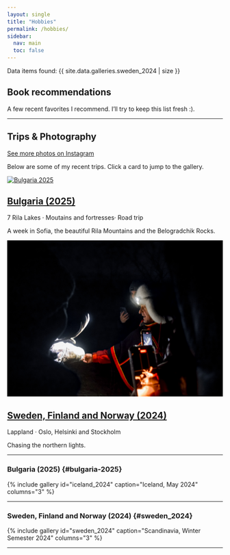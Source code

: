 ```yaml
---
layout: single
title: "Hobbies"
permalink: /hobbies/
sidebar:
  nav: main
  toc: false
---
```


Data items found: {{ site.data.galleries.sweden_2024 | size }}

## Book recommendations

A few recent favorites I recommend. I’ll try to keep this list fresh :).


---

## Trips & Photography

<p>
  <a class="btn btn--inverse" href="https://www.instagram.com/sofiafotossss/"  rel="noopener">See more photos on Instagram</a>
</p>


Below are some of my recent trips. Click a card to jump to the gallery.

<div class="grid__wrapper">
  <article class="archive__item">
    <a href="#bulgaria-2025" class="archive__item-teaser">
      <img src="/assets/images/trips/iceland_2024/thumbs/iceland-thumb.jpg" alt="Bulgaria 2025">
    </a>
    <h2 class="archive__item-title"><a href="#bulgaria-2025">Bulgaria (2025)</a></h2>
    <p class="page__meta">7 Rila Lakes · Moutains and  fortresses· Road trip</p>
    <p>A week in Sofia, the beautiful Rila Mountains and the Belogradchik Rocks.</p>
  </article>

  <article class="archive__item">
    <a href="#sweden-2024" class="archive__item-teaser">
      <img src="/DSC_0561.jpg" alt="Sweden 2024">
    </a>
    <h2 class="archive__item-title"><a href="#sweden-2024">Sweden, Finland and Norway (2024)</a></h2>
    <p class="page__meta">Lappland · Oslo, Helsinki and Stockholm</p>
    <p>Chasing the northern lights.</p>
  </article>

</div>

---

### Bulgaria (2025) {#bulgaria-2025}

{% include gallery id="iceland_2024" caption="Iceland, May 2024" columns="3" %}

---

### Sweden, Finland and Norway (2024) {#sweden_2024}

{% include gallery id="sweden_2024" caption="Scandinavia, Winter Semester 2024" columns="3" %}


---

